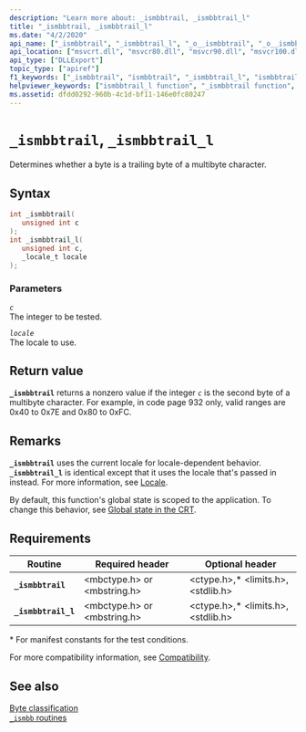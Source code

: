 ```yaml
---
description: "Learn more about: _ismbbtrail, _ismbbtrail_l"
title: "_ismbbtrail, _ismbbtrail_l"
ms.date: "4/2/2020"
api_name: ["_ismbbtrail", "_ismbbtrail_l", "_o__ismbbtrail", "_o__ismbbtrail_l"]
api_location: ["msvcrt.dll", "msvcr80.dll", "msvcr90.dll", "msvcr100.dll", "msvcr100_clr0400.dll", "msvcr110.dll", "msvcr110_clr0400.dll", "msvcr120.dll", "msvcr120_clr0400.dll", "ucrtbase.dll", "api-ms-win-crt-multibyte-l1-1-0.dll"]
api_type: ["DLLExport"]
topic_type: ["apiref"]
f1_keywords: ["_ismbbtrail", "ismbbtrail", "_ismbbtrail_l", "ismbbtrail_l"]
helpviewer_keywords: ["ismbbtrail_l function", "_ismbbtrail function", "_ismbbtrail_l function", "ismbbtrail function"]
ms.assetid: dfdd0292-960b-4c1d-bf11-146e0fc80247
---
```

# `_ismbbtrail`, `_ismbbtrail_l`

Determines whether a byte is a trailing byte of a multibyte character.

## Syntax

```C
int _ismbbtrail(
   unsigned int c
);
int _ismbbtrail_l(
   unsigned int c,
   _locale_t locale
);
```

### Parameters

*`c`*\
The integer to be tested.

*`locale`*\
The locale to use.

## Return value

**`_ismbbtrail`** returns a nonzero value if the integer *`c`* is the second byte of a multibyte character. For example, in code page 932 only, valid ranges are 0x40 to 0x7E and 0x80 to 0xFC.

## Remarks

**`_ismbbtrail`** uses the current locale for locale-dependent behavior. **`_ismbbtrail_l`** is identical except that it uses the locale that's passed in instead. For more information, see [Locale](../locale.md).

By default, this function's global state is scoped to the application. To change this behavior, see [Global state in the CRT](../global-state.md).

## Requirements

| Routine | Required header | Optional header |
|---|---|---|
| **`_ismbbtrail`** | \<mbctype.h> or \<mbstring.h> | \<ctype.h>,* \<limits.h>, \<stdlib.h> |
| **`_ismbbtrail_l`** | \<mbctype.h> or \<mbstring.h> | \<ctype.h>,* \<limits.h>, \<stdlib.h> |

\* For manifest constants for the test conditions.

For more compatibility information, see [Compatibility](../compatibility.md).

## See also

[Byte classification](../byte-classification.md)\
[`_ismbb` routines](../ismbb-routines.md)
